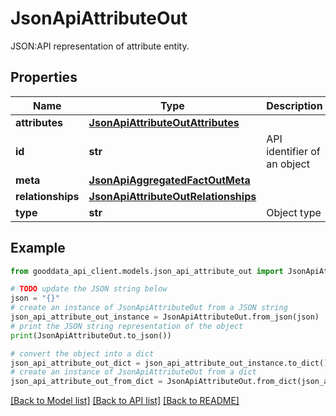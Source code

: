 # JsonApiAttributeOut

JSON:API representation of attribute entity.

## Properties

Name | Type | Description | Notes
------------ | ------------- | ------------- | -------------
**attributes** | [**JsonApiAttributeOutAttributes**](JsonApiAttributeOutAttributes.md) |  | [optional] 
**id** | **str** | API identifier of an object | 
**meta** | [**JsonApiAggregatedFactOutMeta**](JsonApiAggregatedFactOutMeta.md) |  | [optional] 
**relationships** | [**JsonApiAttributeOutRelationships**](JsonApiAttributeOutRelationships.md) |  | [optional] 
**type** | **str** | Object type | 

## Example

```python
from gooddata_api_client.models.json_api_attribute_out import JsonApiAttributeOut

# TODO update the JSON string below
json = "{}"
# create an instance of JsonApiAttributeOut from a JSON string
json_api_attribute_out_instance = JsonApiAttributeOut.from_json(json)
# print the JSON string representation of the object
print(JsonApiAttributeOut.to_json())

# convert the object into a dict
json_api_attribute_out_dict = json_api_attribute_out_instance.to_dict()
# create an instance of JsonApiAttributeOut from a dict
json_api_attribute_out_from_dict = JsonApiAttributeOut.from_dict(json_api_attribute_out_dict)
```
[[Back to Model list]](../README.md#documentation-for-models) [[Back to API list]](../README.md#documentation-for-api-endpoints) [[Back to README]](../README.md)


